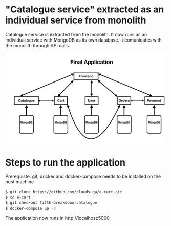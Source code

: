 # "Catalogue service" extracted as an individual service from monolith

Catalogue service is extracted from the monolith.  It now runs as an individual service with MongoDB as its own database. 
It comunicates with the monolith through API calls.

![](images/Catalogue.jpeg?raw=true)

# Steps to run the application
Prerequiste: git, docker and docker-compose needs to be installed on the host machine

```sh
$ git clone https://github.com/cloudyuga/e-cart.git
$ cd e-cart
$ git checkout fifth-breakdown-catalogue
$ docker-compose up -d
```
The application now runs in http://localhost:5000